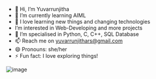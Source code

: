 - 👋 Hi, I’m Yuvarrunjitha
- 🌱 I’m currently learning AIML
- 👀 I love learning new things and changing technologies
- I’m interested in Web-Developing and more projects
- 🌱 I’m specialised in Python, C, C++, SQL Database
- 📫 Reach me on yuvarrunjithars@gmail.com
- 😄 Pronouns: she/her
- ⚡ Fun fact: I love exploring things!

![image](https://github.com/user-attachments/assets/c9a6bb08-69d5-49d6-a5da-85e2c869196d)


<!---
2024yuva/2024yuva is a ✨ unique ✨ repository because its `README.md` (this file) appears on your GitHub profile.
You can click the Preview link to take a look at your changes.
--->
